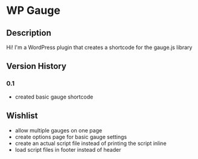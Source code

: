 # WP Gauge

## Description

Hi! I'm a WordPress plugin that creates a shortcode for the gauge.js library

## Version History

### 0.1

* created basic gauge shortcode

## Wishlist

* allow multiple gauges on one page
* create options page for basic gauge settings
* create an actual script file instead of printing the script inline
* load script files in footer instead of header